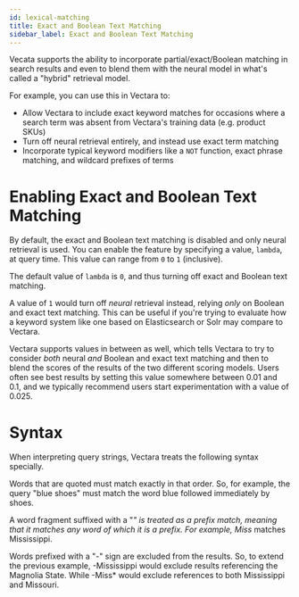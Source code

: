 ```yaml
---
id: lexical-matching
title: Exact and Boolean Text Matching
sidebar_label: Exact and Boolean Text Matching
---
```


Vecata supports the ability to incorporate partial/exact/Boolean matching in
search results and even to blend them with the neural model in what's called
a "hybrid" retrieval model.

For example, you can use this in Vectara to:
- Allow Vectara to include exact keyword matches for occasions where a search
term was absent from Vectara's training data (e.g. product SKUs)
- Turn off neural retrieval entirely, and instead use exact term matching
- Incorporate typical keyword modifiers like a `NOT` function, exact phrase
matching, and wildcard prefixes of terms

# Enabling Exact and Boolean Text Matching
By default, the exact and Boolean text matching is disabled and only neural
retrieval is used.  You can enable the feature by specifying a value,
`lambda`, at query time.  This value can range from `0` to `1` (inclusive).

The default value of `lambda` is `0`, and thus turning off exact and Boolean
text matching.

A value of `1` would turn off _neural_ retrieval instead, relying _only_ on
Boolean and exact text matching.  This can be useful if you're trying to
evaluate how a keyword system like one based on Elasticsearch or Solr may
compare to Vectara.

Vectara supports values in between as well, which tells Vectara to try to
consider _both_ neural _and_ Boolean and exact text matching and then to blend
the scores of the results of the two different scoring models.  Users often see
best results by setting this value somewhere between 0.01 and 0.1, and we
typically recommend users start experimentation with a value of 0.025.

# Syntax
When interpreting query strings, Vectara treats the following syntax specially.

Words that are quoted must match exactly in that order. So, for example, the
query "blue shoes" must match the word blue followed immediately by shoes.

A word fragment suffixed with a "*" is treated as a prefix match, meaning that
it matches any word of which it is a prefix. For example, Miss* matches
Mississippi.

Words prefixed with a "-" sign are excluded from the results. So, to extend the
previous example, -Mississippi would exclude results referencing the Magnolia
State. While -Miss* would exclude references to both Mississippi and Missouri.